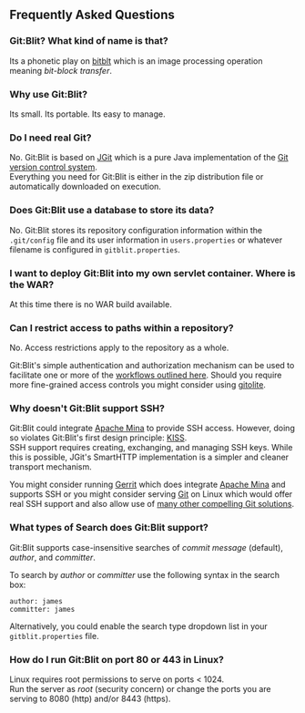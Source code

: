 ## Frequently Asked Questions

### Git:Blit?  What kind of name is that?
Its a phonetic play on [bitblt][bitblt] which is an image processing operation meaning *bit-block transfer*.

### Why use Git:Blit?
Its small.  Its portable.  Its easy to manage.

### Do I need real Git?
No.  Git:Blit is based on [JGit][jgit] which is a pure Java implementation of the [Git version control system][git].<br/>
Everything you need for Git:Blit is either in the zip distribution file or automatically downloaded on execution. 

### Does Git:Blit use a database to store its data?
No.  Git:Blit stores its repository configuration information within the `.git/config` file and its user information in `users.properties` or whatever filename is configured in `gitblit.properties`.

### I want to deploy Git:Blit into my own servlet container.  Where is the WAR?
At this time there is no WAR build available.

### Can I restrict access to paths within a repository?
No.  Access restrictions apply to the repository as a whole.

Git:Blit's simple authentication and authorization mechanism can be used to facilitate one or more of the [workflows outlined here](http://progit.org/book/ch5-1.html).  Should you require more fine-grained access controls you might consider using [gitolite](https://github.com/sitaramc/gitolite).

### Why doesn't Git:Blit support SSH?
Git:Blit could integrate [Apache Mina][mina] to provide SSH access.  However, doing so violates Git:Blit's first design principle: [KISS](http://en.wikipedia.org/wiki/KISS_principle).<br/>
SSH support requires creating, exchanging, and managing SSH keys.  While this is possible, JGit's SmartHTTP implementation is a simpler and cleaner transport mechanism.

You might consider running [Gerrit](http://gerrit.googlecode.org) which does integrate [Apache Mina][mina] and supports SSH or you might consider serving [Git][git] on Linux which would offer real SSH support and also allow use of [many other compelling Git solutions](https://git.wiki.kernel.org/index.php/InterfacesFrontendsAndTools).

### What types of Search does Git:Blit support?
Git:Blit supports case-insensitive searches of *commit message* (default), *author*, and *committer*.<br/>

To search by *author* or *committer* use the following syntax in the search box:

    author: james
    committer: james
    
Alternatively, you could enable the search type dropdown list in your `gitblit.properties` file.

### How do I run Git:Blit on port 80 or 443 in Linux?
Linux requires root permissions to serve on ports < 1024.<br/>
Run the server as *root* (security concern) or change the ports you are serving to 8080 (http) and/or 8443 (https). 

[bitblt]: http://en.wikipedia.org/wiki/Bit_blit "Wikipedia Bitblt"
[jgit]: http://eclipse.org/jgit "Eclipse JGit Site"
[git]: http://git-scm.com "Official Git Site"
[mina]: http://mina.apache.org " Apache Mina"